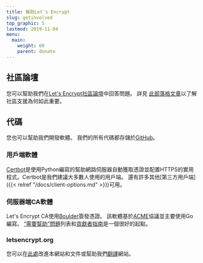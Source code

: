 ```yaml
---
title: 幫助Let's Encrypt
slug: getinvolved
top_graphic: 5
lastmod: 2019-11-04
menu:
  main:
    weight: 60
    parent: donate
---
```


## 社區論壇

您可以幫助我們在[Let's Encrypt社區論壇](https://community.letsencrypt.org/)中回答問題。 詳見 [此部落格文章](/2015/08/13/lets-encrypt-community-support.html)以了解社區支援為何如此重要。

## 代碼

您也可以幫助我們開發軟體。 我們的所有代碼都存儲於[GitHub](https://github.com/letsencrypt/)。

### 用戶端軟體

[Certbot](https://github.com/certbot/certbot)是使用Python編寫的幫助網路伺服器自動獲取憑證並配置HTTPS的實用程式。Certbot是我們建議大多數人使用的用戶端。 還有許多其他[第三方用戶端]({{< relref "/docs/client-options.md" >}})可用。

### 伺服器端CA軟體

Let's Encrypt CA使用[Boulder](https://github.com/letsencrypt/boulder)簽發憑證。 該軟體基於[ACME](https://github.com/ietf-wg-acme/acme)協議並主要使用Go編寫。 [“需要幫助”問題](https://github.com/letsencrypt/boulder/labels/help%20wanted)列表和[貢獻者指南](https://github.com/letsencrypt/boulder/blob/master/CONTRIBUTING.md)是一個很好的起點。

### letsencrypt.org

您可以在[此處](https://github.com/letsencrypt/website)改進本網站和文件或幫助我們[翻譯](https://github.com/letsencrypt/website/blob/master/TRANSLATION.md)網站。
